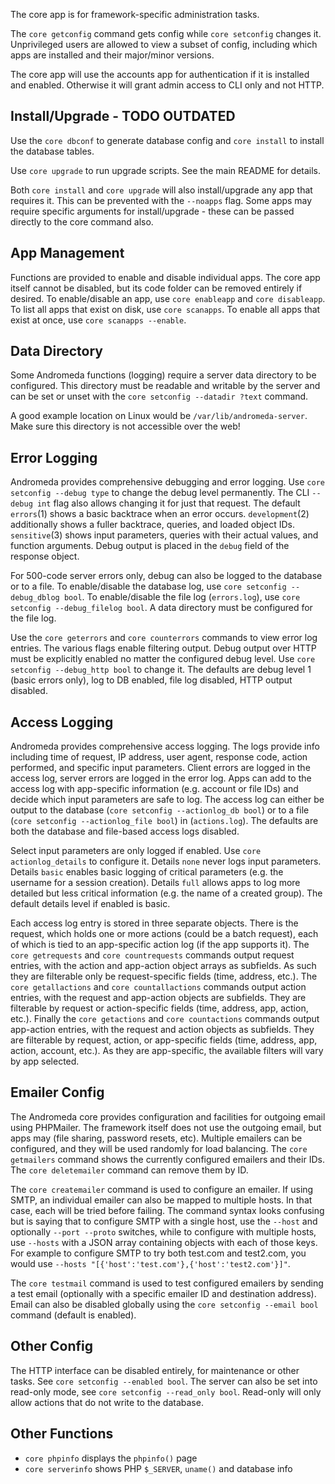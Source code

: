 The core app is for framework-specific administration tasks.

The `core getconfig` command gets config while `core setconfig` changes it.  Unprivileged users are allowed to view a subset of config, including which apps are installed and their major/minor versions.

The core app will use the accounts app for authentication if it is installed and enabled. Otherwise it will grant admin access to CLI only and not HTTP.

## Install/Upgrade - TODO OUTDATED

Use the `core dbconf` to generate database config and `core install` to install the database tables.  

Use `core upgrade` to run upgrade scripts. See the main README for details.

Both `core install` and `core upgrade` will also install/upgrade any app that requires it.  This can be prevented with the `--noapps` flag.  Some apps may require specific arguments for install/upgrade - these can be passed directly to the core command also.

## App Management

Functions are provided to enable and disable individual apps. The core app itself cannot be disabled, but its code folder can be removed entirely if desired. To enable/disable an app, use `core enableapp` and `core disableapp`. To list all apps that exist on disk, use `core scanapps`. To enable all apps that exist at once, use `core scanapps --enable`.

## Data Directory

Some Andromeda functions (logging) require a server data directory to be configured. This directory must be readable and writable by the server and can be set or unset with the `core setconfig --datadir ?text` command.  

A good example location on Linux would be `/var/lib/andromeda-server`.  Make sure this directory is not accessible over the web!

## Error Logging

Andromeda provides comprehensive debugging and error logging.  Use `core setconfig --debug type` to change the debug level permanently.  The CLI `--debug int` flag also allows changing it for just that request.  The default `errors`(1) shows a basic backtrace when an error occurs.  `development`(2) additionally shows a fuller backtrace, queries, and loaded object IDs. `sensitive`(3) shows input parameters, queries with their actual values, and function arguments.  Debug output is placed in the `debug` field of the response object.  

For 500-code server errors only, debug can also be logged to the database or to a file.  To enable/disable the database log, use `core setconfig --debug_dblog bool`.  To enable/disable the file log (`errors.log`), use `core setconfig --debug_filelog bool`.  A data directory must be configured for the file log.  

Use the `core geterrors` and `core counterrors` commands to view error log entries. The various flags enable filtering output. Debug output over HTTP must be explicitly enabled no matter the configured debug level.  Use `core setconfig --debug_http bool` to change it.  The defaults are debug level 1 (basic errors only), log to DB enabled, file log disabled, HTTP output disabled.

## Access Logging

Andromeda provides comprehensive access logging.  The logs provide info including time of request, IP address, user agent, response code, action performed, and specific input parameters.  Client errors are logged in the access log, server errors are logged in the error log. Apps can add to the access log with app-specific information (e.g. account or file IDs) and decide which input parameters are safe to log.  The access log can either be output to the database (`core setconfig --actionlog_db bool`) or to a file (`core setconfig --actionlog_file bool`) in (`actions.log`). The defaults are both the database and file-based access logs disabled.

Select input parameters are only logged if enabled. Use `core actionlog_details` to configure it.  Details `none` never logs input parameters.  Details `basic` enables basic logging of critical parameters (e.g. the username for a session creation).  Details `full` allows apps to log more detailed but less critical information (e.g. the name of a created group). The default details level if enabled is basic.

Each access log entry is stored in three separate objects.  There is the request, which holds one or more actions (could be a batch request), each of which is tied to an app-specific action log (if the app supports it).  The `core getrequests` and `core countrequests` commands output request entries, with the action and app-action object arrays as subfields.  As such they are filterable only be request-specific fields (time, address, etc.).  The `core getallactions` and `core countallactions` commands output action entries, with the request and app-action objects are subfields. They are filterable by request or action-specific fields (time, address, app, action, etc.).  Finally the `core getactions` and `core countactions` commands output app-action entries, with the request and action objects as subfields. They are filterable by request, action, or app-specific fields (time, address, app, action, account, etc.).  As they are app-specific, the available filters will vary by app selected. 

## Emailer Config

The Andromeda core provides configuration and facilities for outgoing email using PHPMailer.  The framework itself does not use the outgoing email, but apps may (file sharing, password resets, etc).  Multiple emailers can be configured, and they will be used randomly for load balancing.  The `core getmailers` command shows the currently configured emailers and their IDs.  The `core deletemailer` command can remove them by ID.

The `core createmailer` command is used to configure an emailer.  If using SMTP, an individual emailer can also be mapped to multiple hosts.  In that case, each will be tried before failing.  The command syntax looks confusing but is saying that to configure SMTP with a single host, use the `--host` and optionally  `--port --proto` switches, while to configure with multiple hosts, use `--hosts` with a JSON array containing objects with each of those keys.  For example to configure SMTP to try both test.com and test2.com, you would use `--hosts "[{'host':'test.com'},{'host':'test2.com'}]"`.

The `core testmail` command is used to test configured emailers by sending a test email (optionally with a specific emailer ID and destination address). Email can also be disabled globally using the `core setconfig --email bool` command (default is enabled).  

## Other Config

The HTTP interface can be disabled entirely, for maintenance or other tasks.  See `core setconfig --enabled bool`.  The server can also be set into read-only mode, see `core setconfig --read_only bool`.  Read-only will only allow actions that do not write to the database.

## Other Functions
* `core phpinfo` displays the `phpinfo()` page
* `core serverinfo` shows PHP `$_SERVER`, `uname()` and database info
